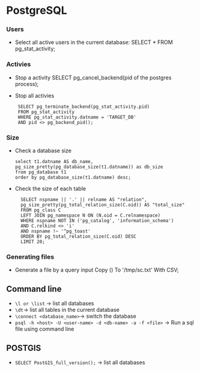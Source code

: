 # PostgreSQL

### Users
+ Select all active users in the current database:
       SELECT * FROM pg_stat_activity;

### Activies
+ Stop a activity
      SELECT pg_cancel_backend(pid of the postgres process);

+  Stop all activies

        SELECT pg_terminate_backend(pg_stat_activity.pid)
        FROM pg_stat_activity
        WHERE pg_stat_activity.datname = 'TARGET_DB'
        AND pid <> pg_backend_pid();

### Size
+ Check a database size

      select t1.datname AS db_name, pg_size_pretty(pg_database_size(t1.datname)) as db_size
      from pg_database t1
      order by pg_database_size(t1.datname) desc;

+ Check the size of each table

        SELECT nspname || '.' || relname AS "relation",
        pg_size_pretty(pg_total_relation_size(C.oid)) AS "total_size"
        FROM pg_class C
        LEFT JOIN pg_namespace N ON (N.oid = C.relnamespace)
        WHERE nspname NOT IN ('pg_catalog', 'information_schema')
        AND C.relkind <> 'i'
        AND nspname !~ '^pg_toast'
        ORDER BY pg_total_relation_size(C.oid) DESC
        LIMIT 20;

### Generating files
+ Generate a file by a query input
        Copy (<query>) To '/tmp/sc.txt' With CSV;

## Command line

+ `\l or \list`	-> list all databases
+ `\dt`-> list all tables in the current database
+ `\connect <database_name>`-> switch the database
+ `psql -h <host> -U <user-name> -d <db-name> -a -f <file>` -> Run a sql file using command line

## POSTGIS

+ `SELECT PostGIS_full_version();`	-> list all databases
